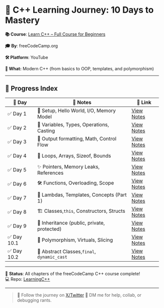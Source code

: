 # 🚀 C++ Learning Journey: 10 Days to Mastery

**📚 Course**: [Learn C++ – Full Course for Beginners](https://www.youtube.com/watch?v=8jLOx1hD3_o)

**🎓 By**: freeCodeCamp.org

**🛠️ Platform**: YouTube

**🧠 What:** Modern C++ (from basics to OOP, templates, and polymorphism)

---

## 📅 Progress Index

| 📆 Day      | 📝 Notes                                    | 🔗 Link                         |
| ----------- | ------------------------------------------- | ------------------------------- |
| ✅ Day 1    | 🚪 Setup, Hello World, I/O, Memory Model    | [View Notes](day01/readme.md)   |
| ✅ Day 2    | 🧮 Variables, Types, Operations, Casting    | [View Notes](day02/readme.md)   |
| ✅ Day 3    | 🧠 Output formatting, Math, Control Flow    | [View Notes](day03/readme.md)   |
| ✅ Day 4    | 🔁 Loops, Arrays, Sizeof, Bounds            | [View Notes](day04/readme.md)   |
| ✅ Day 5    | ✨ Pointers, Memory Leaks, References       | [View Notes](day05/readme.md)   |
| ✅ Day 6    | 🛠️ Functions, Overloading, Scope            | [View Notes](day06/readme.md)   |
| ✅ Day 7    | 🧩 Lambdas, Templates, Concepts (Part 1)    | [View Notes](day07/readme.md)   |
| ✅ Day 8    | 🏗️ Classes,`this`, Constructors, Structs    | [View Notes](day08/readme.md)   |
| ✅ Day 9    | 🧬 Inheritance (public, private, protected) | [View Notes](day09/readme.md)   |
| ✅ Day 10.1 | 🧠 Polymorphism, Virtuals, Slicing          | [View Notes](day10.1/readme.md) |
| ✅ Day 10.2 | 🧨 Abstract Classes,`final`, `dynamic_cast` | [View Notes](day10.2/readme.md) |

---

🎉 **Status**: All chapters of the freeCodeCamp C++ course complete!  
💻 Repo: [LearningC++](https://github.com/anita-maxwynn/learningC-)

<!-- 📦 Coming next: Custom Compiler + LLVM IR -->

---

> 🧵 Follow the journey on [X/Twitter](https://x.com/manOf_100)
> 💬 DM me for help, collab, or debugging rants.
